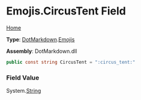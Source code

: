 # Emojis\.CircusTent Field

[Home](../../../README.md)

**Type**: [DotMarkdown](../../README.md)\.[Emojis](../README.md)

**Assembly**: DotMarkdown\.dll

```csharp
public const string CircusTent = ":circus_tent:"
```

### Field Value

System\.[String](https://docs.microsoft.com/en-us/dotnet/api/system.string)